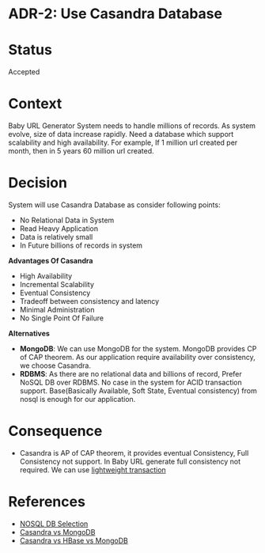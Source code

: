 # ADR-2: Use Casandra Database

# Status 
Accepted

# Context
Baby URL Generator System needs to handle millions of records. As system evolve, size of data increase rapidly. Need a database which support scalability and high availability. 
For example, If 1 million url created per month, then in 5 years 60 million url created. 

# Decision
System will use Casandra Database as consider following points:
- No Relational Data in System
- Read Heavy Application
- Data is relatively small
- In Future billions of records in system

**Advantages Of Casandra**
- High Availability
- Incremental Scalability
- Eventual Consistency
- Tradeoff between consistency and latency
- Minimal Administration
- No Single Point Of Failure

**Alternatives**
- **MongoDB**: We can use MongoDB for the system. MongoDB provides CP of CAP theorem. As our application require availability over consistency, we choose Casandra.
- **RDBMS**: As there are no relational data and billions of record, Prefer NoSQL DB over RDBMS. No case in the system for ACID transaction support. 
Base(Basically Available, Soft State, Eventual consistency) from nosql is enough for our application. 

# Consequence
- Casandra is AP of CAP theorem, it provides eventual Consistency, Full Consistency not support. In Baby URL generate full consistency not required. We can use 
[lightweight transaction](https://docs.datastax.com/en/cql-oss/3.3/cql/cql_using/useInsertLWT.html)


# References
- [NOSQL DB Selection](https://www.slideshare.net/EdurekaIN/no-sql-databases-35591065)
- [Casandra vs MongoDB](https://www.instaclustr.com/cassandra-vs-mongodb/)
- [Casandra vs HBase vs MongoDB](https://www.youtube.com/watch?v=QlqylUeqeis)




